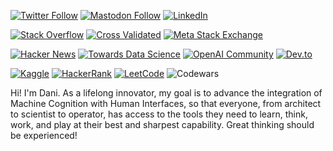 [![Twitter Follow](https://img.shields.io/twitter/follow/dani_lisle?style=social)](https://twitter.com/dani_lisle)
[![Mastodon Follow](https://img.shields.io/badge/Mastodon-%40xDDDani-blue?style=flat&logo=mastodon)](https://mastodon.social/@xDDDani)
[![LinkedIn](https://img.shields.io/badge/-LinkedIn-blue?style=flat&logo=LinkedIn&logoColor=white)](https://www.linkedin.com/in/danilisle)

[![Stack Overflow](https://img.shields.io/badge/Stack%20Overflow-Dani%20Lisle-orange.svg?style=flat&logo=stackoverflow)](https://stackoverflow.com/users/23438083/dani-lisle)
[![Cross Validated](https://img.shields.io/badge/Cross%20Validated-Dani%20Lisle-green?style=flat&logo=stack-exchange)](https://stats.stackexchange.com/users/406943/dani-lisle)
[![Meta Stack Exchange](https://img.shields.io/badge/Stack%20Exchange-Dani%20Lilsle-orange?style=flat&logo=stack-exchange)](https://meta.stackexchange.com/users/1470142/dani-lilsle)

[![Hacker News](https://img.shields.io/badge/Hacker%20News-danilisle-yellow?style=flat&logo=ycombinator)](https://news.ycombinator.com/user?id=danilisle)
[![Towards Data Science](https://img.shields.io/badge/Towards%20Data%20Science-danilisle74-black?style=flat&logo=medium)](https://medium.com/@danilisle74)
[![OpenAI Community](https://img.shields.io/badge/OpenAI%20Community-xdddani-blue?style=flat&logo=openai)](https://community.openai.com/u/xdddani/summary)
[![Dev.to](https://img.shields.io/badge/Dev.to-xdddani-blue?style=flat&logo=dev.to)](https://dev.to/xdddani)


[![Kaggle](https://img.shields.io/badge/Kaggle-danilisle-blue?style=flat&logo=kaggle)](https://www.kaggle.com/danilisle)
[![HackerRank](https://img.shields.io/badge/HackerRank-danilisle74-green?style=flat&logo=hackerrank)](https://www.hackerrank.com/profile/danilisle74) 
[![LeetCode](https://img.shields.io/badge/LeetCode-dreamchef-blue?style=flat&logo=leetcode)](https://leetcode.com/dreamchef/) 
![Codewars](https://www.codewars.com/users/dreamchef/badges/small) 

Hi! I'm Dani. As a lifelong innovator, my goal is to advance the integration of Machine Cognition with Human Interfaces, so that everyone, from architect to scientist to operator, has access to the tools they need to learn, think, work, and play at their best and sharpest capability. Great thinking should be experienced!
